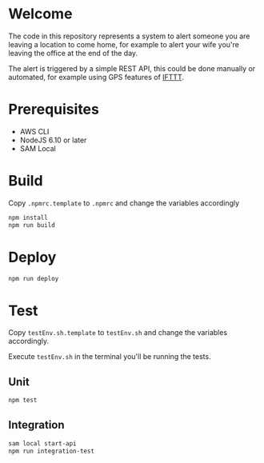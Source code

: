 # Welcome

The code in this repository represents a system to alert someone you are leaving a location to come home, for example to alert your wife you're leaving the office at the end of the day.

The alert is triggered by a simple REST API, this could be done manually or automated, for example using GPS features of [IFTTT](https://ifttt.com).

# Prerequisites

* AWS CLI
* NodeJS 6.10 or later
* SAM Local

# Build

Copy ```.npmrc.template``` to ```.npmrc``` and change the variables accordingly

```bash
npm install
npm run build
```

# Deploy

```bash
npm run deploy
```

# Test

Copy ```testEnv.sh.template``` to ```testEnv.sh``` and change the variables accordingly.

Execute ```testEnv.sh``` in the terminal you'll be running the tests.

## Unit

```bash
npm test
```

## Integration

```bash
sam local start-api
npm run integration-test
```

